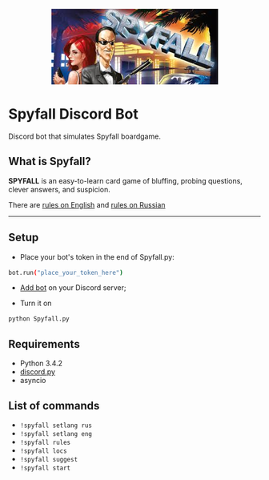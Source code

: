 <p align="center"><img src="https://github.com/raw0w/spyfallbot/blob/master/spfll_header.jpg?raw=true"></p>

# Spyfall Discord Bot

Discord bot that simulates Spyfall boardgame. 

## What is Spyfall?

**SPYFALL** is an easy-to-learn card game of bluffing, probing questions, clever answers, and suspicion.

There are [rules on English](https://www.cryptozoic.com/sites/default/files/icme/u30695/spy_rules_eng_0.pdf) and [rules on Russian](https://hobbyworld.ru/download/rules/SPY_rules_web.pdf)

----------
## Setup
- Place your bot's token in the end of Spyfall.py:
```sh
bot.run("place_your_token_here")
```
- [Add bot](https://discordapp.com/developers/applications/me) on your Discord server;

- Turn it on
```sh
python Spyfall.py
```


## Requirements

- Python 3.4.2
- [discord.py](https://github.com/Rapptz/discord.py)
- asyncio


## List of commands

* `!spyfall setlang rus`
* `!spyfall setlang eng`
* `!spyfall rules`
* `!spyfall locs`
* `!spyfall suggest`
* `!spyfall start`


